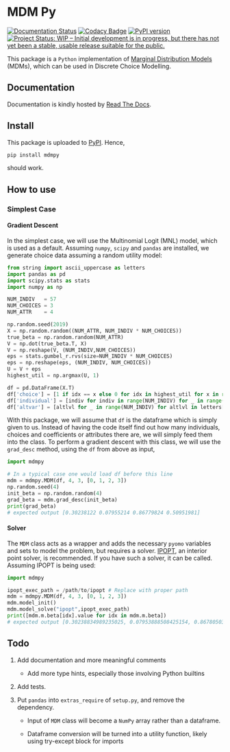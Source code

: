 # MDM Py

[![Documentation Status](https://readthedocs.org/projects/mdmpy/badge/?version=latest)](https://mdmpy.readthedocs.io/en/latest/?badge=latest)
[![Codacy Badge](https://api.codacy.com/project/badge/Grade/c13f603535364a7ba5a6a18ea6756a64)](https://app.codacy.com/app/justanothergithubber/mdmpy?utm_source=github.com&utm_medium=referral&utm_content=justanothergithubber/mdmpy&utm_campaign=Badge_Grade_Dashboard)
[![PyPI version](https://badge.fury.io/py/mdmpy.svg)](https://badge.fury.io/py/mdmpy)
[![Project Status: WIP – Initial development is in progress, but there has not yet been a stable, usable release suitable for the public.](https://www.repostatus.org/badges/latest/wip.svg)](https://www.repostatus.org/#wip)

This package is a `Python` implementation of [Marginal Distribution Models](https://pubsonline.informs.org/doi/10.1287/mnsc.2014.1906) (MDMs), which can be used in Discrete Choice Modelling.

## Documentation
Documentation is kindly hosted by [Read The Docs](https://mdmpy.readthedocs.io/ "mdmpy Documentation").

## Install
This package is uploaded to [PyPI](https://pypi.org/ "Python Package Index"). Hence, 

```bat
pip install mdmpy
```

should work.

## How to use
### Simplest Case
#### Gradient Descent
In the simplest case, we will use the Multinomial Logit (MNL) model, which is used as a default. Assuming `numpy`, `scipy` and `pandas` are installed, we generate choice data assuming a random utility model:

```python
from string import ascii_uppercase as letters
import pandas as pd
import scipy.stats as stats
import numpy as np

NUM_INDIV   = 57
NUM_CHOICES = 3
NUM_ATTR    = 4

np.random.seed(2019)
X = np.random.random((NUM_ATTR, NUM_INDIV * NUM_CHOICES))
true_beta = np.random.random(NUM_ATTR)
V = np.dot(true_beta.T, X)
V = np.reshape(V, (NUM_INDIV,NUM_CHOICES))
eps = stats.gumbel_r.rvs(size=NUM_INDIV * NUM_CHOICES)
eps = np.reshape(eps, (NUM_INDIV, NUM_CHOICES))
U = V + eps
highest_util = np.argmax(U, 1)

df = pd.DataFrame(X.T)
df['choice'] = [1 if idx == x else 0 for idx in highest_util for x in range(NUM_CHOICES)]
df['individual'] = [indiv for indiv in range(NUM_INDIV) for _ in range(NUM_CHOICES)]
df['altvar'] = [altlvl for _ in range(NUM_INDIV) for altlvl in letters[:NUM_CHOICES]]
```

With this package, we will assume that `df` is the dataframe which is simply given to us. Instead of having the code itself find out how many individuals, choices and coefficients or attributes there are, we will simply feed them into the class. To perform a gradient descent with this class, we will use the `grad_desc` method, using the `df` from above as input,

```python
import mdmpy

# In a typical case one would load df before this line
mdm = mdmpy.MDM(df, 4, 3, [0, 1, 2, 3])
np.random.seed(4)
init_beta = np.random.random(4)
grad_beta = mdm.grad_desc(init_beta)
print(grad_beta)
# expected output [0.30238122 0.07955214 0.86779824 0.50951981]
```

#### Solver
The `MDM` class acts as a wrapper and adds the necessary `pyomo` variables and sets to model the problem, but requires a solver. [IPOPT](https://projects.coin-or.org/Ipopt "Ipopt home page"), an interior point solver, is recommended. If you have such a solver, it can be called. Assuming IPOPT is being used:

```python
import mdmpy

ipopt_exec_path = /path/to/ipopt # Replace with proper path
mdm = mdmpy.MDM(df, 4, 3, [0, 1, 2, 3])
mdm.model_init()
mdm.model_solve("ipopt",ipopt_exec_path)
print([mdm.m.beta[idx].value for idx in mdm.m.beta])
# expected output [0.30238834989235025, 0.07953888508425154, 0.8678050334295714, 0.5095096796373667]
```

## Todo

1.  Add documentation and more meaningful comments
    *   Add more type hints, especially those involving Python builtins

2.  Add tests.

3.  Put `pandas` into `extras_require` of `setup.py`, and remove the dependency. 
    *   Input of `MDM` class will become a `NumPy` array rather than a dataframe.

    *   Dataframe conversion will be turned into a utility function,
    likely using try-except block for imports
